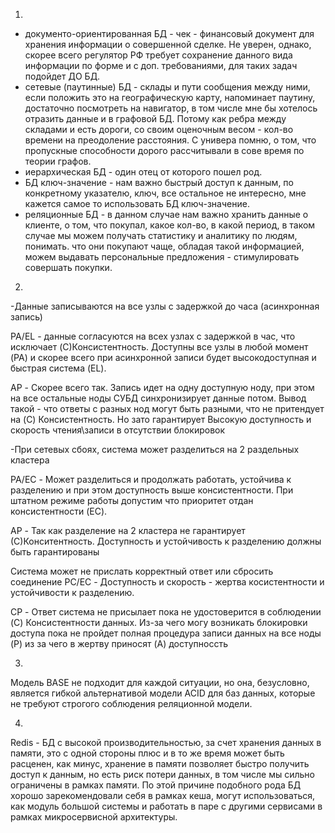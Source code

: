 1.  
- документо-ориентированная БД - чек - финансовый документ для хранения информации о совершенной сделке. Не уверен, однако, скорее всего регулятор РФ требует сохранение данного вида информации по форме и с доп. требованиями, для таких задач подойдет ДО БД.
- сетевые (паутинные) БД - склады и пути сообщения между ними, если положить это на географическую карту, напоминает паутину, достаточно посмотреть на навигатор, в том числе мне бы хотелось отразить данные и в графовой БД. Потому как ребра между складами и есть дороги, со своим оценочным весом - кол-во времени на преодоление расстояния. С универа помню, о том, что пропускные способности дорого рассчитывали в сове время по теории графов. 
- иерархическая БД - один отец от которого пошел род. 
- БД ключ-значение - нам важно быстрый доступ к данным, по конкретному указателю, ключ, все остальное не интересно, мне кажется самое то использовать БД ключ-значение. 
- реляционные БД - в данном случае нам важно хранить данные о клиенте, о том, что покупал, какое кол-во, в какой период, в таком случае мы можем получать статистику и аналитику по людям, понимать. что они покупают чаще, обладая такой информацией, можем выдавать персональные предложения - стимулировать совершать покупки.  

2.
-Данные записываются на все узлы с задержкой до часа (асинхронная запись)  

PA/EL - данные согласуются на всех узлах с задержкой в час, что исключает (C)Консистентность. Доступны все узлы 
в любой момент (PA) и скорее всего при асинхронной записи будет высокодоступная и быстрая система (EL).

AP - Скорее всего так. Запись идет на одну доступную ноду, при этом на все остальные ноды СУБД синхронизирует данные потом. Вывод такой - что ответы с разных нод могут быть разными, что не притендует на (C) Консистентность. Но зато гарантирует Высокую доступность и скорость чтения\записи в отсутствии блокировок

-При сетевых сбоях, система может разделиться на 2 раздельных кластера

PA/EC - Может разделиться и продолжать работать, устойчива к разделению и при этом доступность выше консистентности. 
При штатном режиме работы допустим что приоритет отдан консистентности (EC).

AP - Так как разделение на 2 кластера не гарантирует (С)Конситентность. 
Доступность и устойчивость к разделению должны быть гарантированы

Система может не прислать корректный ответ или сбросить соединение
PC/EC - Доступность и скорость - жертва косистентности и устойчивости к разделению.

СP - Ответ система не присылает пока не удостоверится в соблюдении (C) Консистентности данных. 
Из-за чего могу возникать блокировки доступа пока не пройдет полная процедура записи данных на все ноды (P) из за чего 
в жертву приносят (A) доступноссть

3.  
Модель BASE не подходит для каждой ситуации, но она, безусловно, является гибкой альтернативой модели ACID для баз данных, 
которые не требуют строгого соблюдения реляционной модели.

4.
Redis - БД с высокой производительностью, за счет хранения данных в памяти, это с одной стороны плюс и в то же время может 
быть расценен, как минус, хранение в памяти позволяет быстро получить доступ к данным, но есть риск потери данных, 
в том числе мы сильно ограничены в рамках памяти. По этой причине подобного рода БД хорошо зарекомендовали себя в рамках кеша, 
могут использоваться, как модуль большой системы и работать в паре с другими сервисами в рамках микросервисной архитектуры.